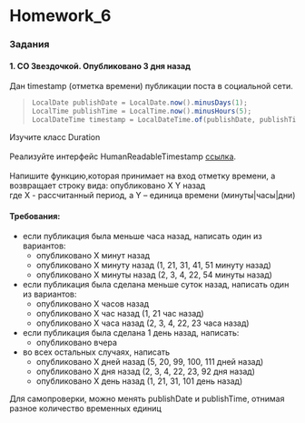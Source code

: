 # Homework_6
### Задания
#### 1. СО Звездочкой. Опубликовано 3 дня назад
Дан timestamp (отметка времени) публикации поста в социальной сети.
> ````java
> LocalDate publishDate = LocalDate.now().minusDays(1);
> LocalTime publishTime = LocalTime.now().minusHours(5);
> LocalDateTime timestamp = LocalDateTime.of(publishDate, publishTime);
> ````
Изучите класс Duration
<br><br> Реализуйте интерфейс HumanReadableTimestamp [ссылка](https://github.com/EreminD/course-27.12/blob/main/src/main/java/ru/inno/course/basics/date/HumanReadableTimestamp.java).
<br><br> Напишите функцию,которая принимает на вход отметку времени, а возвращает строку вида: опубликовано X Y назад
<br> где X - рассчитанный период, а Y – единица времени (минуты|часы|дни)
#### Требования:
* если публикация была меньше часа назад, написать один из вариантов:
  * опубликовано X минут назад
  * опубликовано X минуту назад (1, 21, 31, 41, 51 минуту назад)
  * опубликовано X минуты назад (2, 3, 4, 22, 54 минуты назад)
* если публикация была сделана меньше суток назад, написать один из вариантов:
  * опубликовано X часов назад
  * опубликовано X час назад (1, 21 час назад)
  * опубликовано X часа назад (2, 3, 4, 22, 23 часа назад)
* если публикация была сделана 1 день назад, написать:
  * опубликовано вчера
* во всех остальных случаях, написать
  * опубликовано X дней назад (5, 20, 99, 100, 111 дней назад)
  * опубликовано X дня назад (2, 3, 4, 22, 23, 92 дня назад)
  * опубликовано X день назад (1, 21, 31, 101 день назад)

Для самопроверки, можно менять publishDate и publishTime, отнимая разное количество временных единиц
